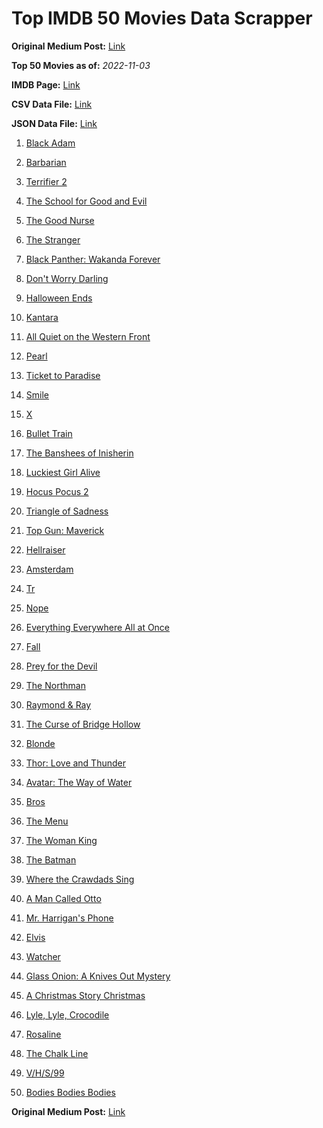 # Top IMDB 50 Movies Data Scrapper

**Original Medium Post:** [Link](https://medium.com/@nishantsahoo/which-movie-should-i-watch-5c83a3c0f5b1) 

**Top 50 Movies as of:** _2022-11-03_

**IMDB Page:** [Link](http://www.imdb.com/search/title?release_date=2022,2022&title_type=feature)

**CSV Data File:** [Link](/Data/data.csv)

**JSON Data File:** [Link](/Data/data.json)

1. [Black Adam](https://www.imdb.com/title/tt6443346/?ref_=adv_li_tt)

2. [Barbarian](https://www.imdb.com/title/tt15791034/?ref_=adv_li_tt)

3. [Terrifier 2](https://www.imdb.com/title/tt10403420/?ref_=adv_li_tt)

4. [The School for Good and Evil](https://www.imdb.com/title/tt2935622/?ref_=adv_li_tt)

5. [The Good Nurse](https://www.imdb.com/title/tt4273800/?ref_=adv_li_tt)

6. [The Stranger](https://www.imdb.com/title/tt11897478/?ref_=adv_li_tt)

7. [Black Panther: Wakanda Forever](https://www.imdb.com/title/tt9114286/?ref_=adv_li_tt)

8. [Don't Worry Darling](https://www.imdb.com/title/tt10731256/?ref_=adv_li_tt)

9. [Halloween Ends](https://www.imdb.com/title/tt10665342/?ref_=adv_li_tt)

10. [Kantara](https://www.imdb.com/title/tt15327088/?ref_=adv_li_tt)

11. [All Quiet on the Western Front](https://www.imdb.com/title/tt1016150/?ref_=adv_li_tt)

12. [Pearl](https://www.imdb.com/title/tt18925334/?ref_=adv_li_tt)

13. [Ticket to Paradise](https://www.imdb.com/title/tt14109724/?ref_=adv_li_tt)

14. [Smile](https://www.imdb.com/title/tt15474916/?ref_=adv_li_tt)

15. [X](https://www.imdb.com/title/tt13560574/?ref_=adv_li_tt)

16. [Bullet Train](https://www.imdb.com/title/tt12593682/?ref_=adv_li_tt)

17. [The Banshees of Inisherin](https://www.imdb.com/title/tt11813216/?ref_=adv_li_tt)

18. [Luckiest Girl Alive](https://www.imdb.com/title/tt4595186/?ref_=adv_li_tt)

19. [Hocus Pocus 2](https://www.imdb.com/title/tt11909878/?ref_=adv_li_tt)

20. [Triangle of Sadness](https://www.imdb.com/title/tt7322224/?ref_=adv_li_tt)

21. [Top Gun: Maverick](https://www.imdb.com/title/tt1745960/?ref_=adv_li_tt)

22. [Hellraiser](https://www.imdb.com/title/tt0887261/?ref_=adv_li_tt)

23. [Amsterdam](https://www.imdb.com/title/tt10304142/?ref_=adv_li_tt)

24. [Tr](https://www.imdb.com/title/tt14444726/?ref_=adv_li_tt)

25. [Nope](https://www.imdb.com/title/tt10954984/?ref_=adv_li_tt)

26. [Everything Everywhere All at Once](https://www.imdb.com/title/tt6710474/?ref_=adv_li_tt)

27. [Fall](https://www.imdb.com/title/tt15325794/?ref_=adv_li_tt)

28. [Prey for the Devil](https://www.imdb.com/title/tt9271672/?ref_=adv_li_tt)

29. [The Northman](https://www.imdb.com/title/tt11138512/?ref_=adv_li_tt)

30. [Raymond & Ray](https://www.imdb.com/title/tt15334032/?ref_=adv_li_tt)

31. [The Curse of Bridge Hollow](https://www.imdb.com/title/tt15289240/?ref_=adv_li_tt)

32. [Blonde](https://www.imdb.com/title/tt1655389/?ref_=adv_li_tt)

33. [Thor: Love and Thunder](https://www.imdb.com/title/tt10648342/?ref_=adv_li_tt)

34. [Avatar: The Way of Water](https://www.imdb.com/title/tt1630029/?ref_=adv_li_tt)

35. [Bros](https://www.imdb.com/title/tt9731598/?ref_=adv_li_tt)

36. [The Menu](https://www.imdb.com/title/tt9764362/?ref_=adv_li_tt)

37. [The Woman King](https://www.imdb.com/title/tt8093700/?ref_=adv_li_tt)

38. [The Batman](https://www.imdb.com/title/tt1877830/?ref_=adv_li_tt)

39. [Where the Crawdads Sing](https://www.imdb.com/title/tt9411972/?ref_=adv_li_tt)

40. [A Man Called Otto](https://www.imdb.com/title/tt7405458/?ref_=adv_li_tt)

41. [Mr. Harrigan's Phone](https://www.imdb.com/title/tt12908110/?ref_=adv_li_tt)

42. [Elvis](https://www.imdb.com/title/tt3704428/?ref_=adv_li_tt)

43. [Watcher](https://www.imdb.com/title/tt12004038/?ref_=adv_li_tt)

44. [Glass Onion: A Knives Out Mystery](https://www.imdb.com/title/tt11564570/?ref_=adv_li_tt)

45. [A Christmas Story Christmas](https://www.imdb.com/title/tt17220704/?ref_=adv_li_tt)

46. [Lyle, Lyle, Crocodile](https://www.imdb.com/title/tt14668630/?ref_=adv_li_tt)

47. [Rosaline](https://www.imdb.com/title/tt1777606/?ref_=adv_li_tt)

48. [The Chalk Line](https://www.imdb.com/title/tt12683756/?ref_=adv_li_tt)

49. [V/H/S/99](https://www.imdb.com/title/tt21651560/?ref_=adv_li_tt)

50. [Bodies Bodies Bodies](https://www.imdb.com/title/tt8110652/?ref_=adv_li_tt)

**Original Medium Post:** [Link](https://medium.com/@nishantsahoo/which-movie-should-i-watch-5c83a3c0f5b1) 
